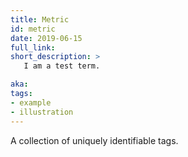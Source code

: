 ```yaml
---
title: Metric
id: metric
date: 2019-06-15
full_link: 
short_description: >
   I am a test term.

aka: 
tags:
- example
- illustration
---
```


A collection of uniquely identifiable tags.